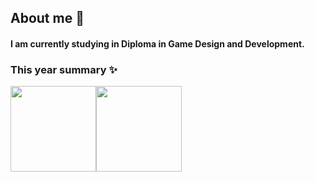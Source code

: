 ## About me 👋
#### I am currently studying in Diploma in Game Design and Development.

### This year summary ✨

<img align="" height="137px" src="https://https://github-readme-stats-4ohz3nwru-zlkam.vercel.app?username=ZLKam&hide_title=true&hide_border=true&show_icons=true&include_all_commits=true&line_height=21&bg_color=0,EC6C6C,FFD479,FFFC79,73FA79&theme=graywhite&locale=en" /><img align="" height="137px" src="https://github-readme-stats.vercel.app/api/top-langs/?username=ZLKam&hide_title=true&hide_border=true&layout=compact&bg_color=0,73FA79,73FDFF,D783FF&theme=graywhite&locale=en" />
<!--
**ZLKam/ZLKam** is a ✨ _special_ ✨ repository because its `README.md` (this file) appears on your GitHub profile.

Here are some ideas to get you started:

- 🔭 I’m currently working on ...
- 🌱 I’m currently learning ...
- 👯 I’m looking to collaborate on ...
- 🤔 I’m looking for help with ...
- 💬 Ask me about ...
- 📫 How to reach me: ...
- 😄 Pronouns: ...
- ⚡ Fun fact: ...
-->
